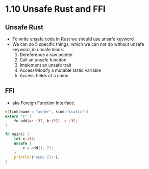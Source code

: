 # 1.10 Unsafe Rust and FFI

## Unsafe Rust

- To write unsafe code in Rust we should use unsafe keyword
- We can do 5 specific things, which we can not do without unsafe keyword, in unsafe block.
  1. Dereference a raw pointer
  2. Call an unsafe function
  3. Implement an unsafe trait
  4. Access/Modify a mutable static variable
  5. Access fields of a union.

## FFI

- aka Foreign Function Interface.

```rust
#[link(name = "adder", kind="static")]
extern "C" {
    fn add(a: i32, b:i32) -> i32;
}

fn main() {
    let x:i32;
    unsafe {
        x = add(1, 2);
    }
    println!("sum: {x}");
}
```

